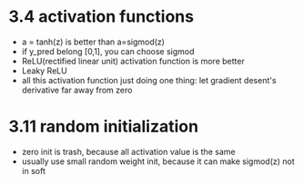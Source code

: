 # 3.4 activation functions
- a = tanh(z) is better than a=sigmod(z)
- if y_pred belong [0,1], you can choose sigmod
- ReLU(rectified linear unit) activation function is more better
- Leaky ReLU 
- all this activation function just doing one thing: let gradient desent's derivative far away from zero

# 3.11 random initialization
- zero init is trash, because all activation value is the same
- usually use small random weight init, because it can make sigmod(z) not in soft

